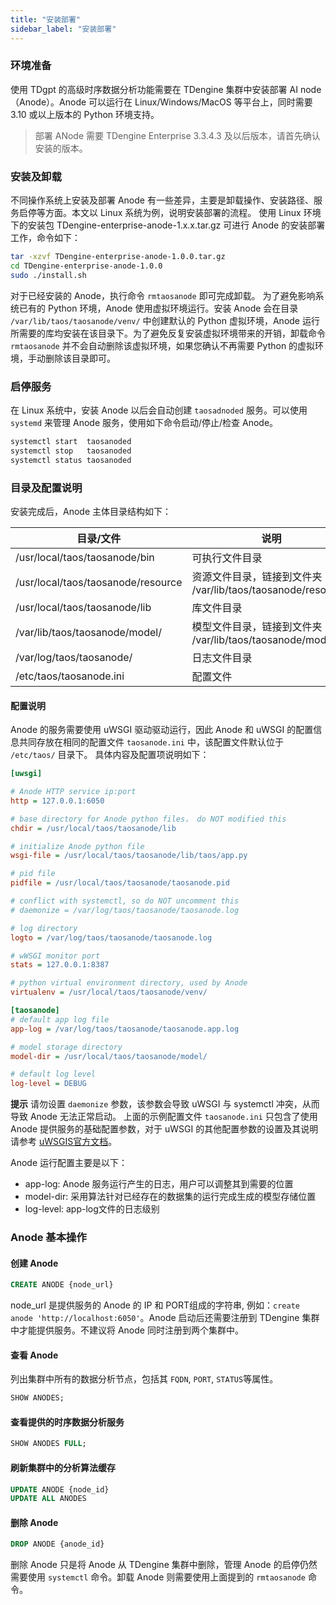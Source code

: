 ```yaml
---
title: "安装部署"
sidebar_label: "安装部署"
---
```


### 环境准备
使用 TDgpt 的高级时序数据分析功能需要在 TDengine 集群中安装部署 AI node（Anode）。Anode 可以运行在 Linux/Windows/MacOS 等平台上，同时需要 3.10 或以上版本的 Python 环境支持。
> 部署 ANode 需要 TDengine Enterprise 3.3.4.3 及以后版本，请首先确认安装的版本。

### 安装及卸载
不同操作系统上安装及部署 Anode 有一些差异，主要是卸载操作、安装路径、服务启停等方面。本文以 Linux 系统为例，说明安装部署的流程。
使用 Linux 环境下的安装包 TDengine-enterprise-anode-1.x.x.tar.gz 可进行 Anode 的安装部署工作，命令如下：

```bash
tar -xzvf TDengine-enterprise-anode-1.0.0.tar.gz
cd TDengine-enterprise-anode-1.0.0
sudo ./install.sh
```

对于已经安装的 Anode，执行命令 `rmtaosanode` 即可完成卸载。
为了避免影响系统已有的 Python 环境，Anode 使用虚拟环境运行。安装 Anode 会在目录 `/var/lib/taos/taosanode/venv/` 中创建默认的 Python 虚拟环境，Anode 运行所需要的库均安装在该目录下。为了避免反复安装虚拟环境带来的开销，卸载命令 `rmtaosanode` 并不会自动删除该虚拟环境，如果您确认不再需要 Python 的虚拟环境，手动删除该目录即可。

### 启停服务
在 Linux 系统中，安装 Anode 以后会自动创建 `taosadnoded` 服务。可以使用 `systemd` 来管理 Anode 服务，使用如下命令启动/停止/检查 Anode。

```bash
systemctl start  taosanoded
systemctl stop   taosanoded
systemctl status taosanoded
```

### 目录及配置说明
安装完成后，Anode 主体目录结构如下：

|目录/文件|说明|
|---------------|------|
|/usr/local/taos/taosanode/bin|可执行文件目录|
|/usr/local/taos/taosanode/resource|资源文件目录，链接到文件夹 /var/lib/taos/taosanode/resource/|
|/usr/local/taos/taosanode/lib|库文件目录|
|/var/lib/taos/taosanode/model/|模型文件目录，链接到文件夹 /var/lib/taos/taosanode/model|
|/var/log/taos/taosanode/|日志文件目录|
|/etc/taos/taosanode.ini|配置文件|

#### 配置说明

Anode 的服务需要使用 uWSGI 驱动驱动运行，因此 Anode 和 uWSGI 的配置信息共同存放在相同的配置文件 `taosanode.ini` 中，该配置文件默认位于 `/etc/taos/` 目录下。
具体内容及配置项说明如下：

```ini
[uwsgi]

# Anode HTTP service ip:port
http = 127.0.0.1:6050

# base directory for Anode python files， do NOT modified this
chdir = /usr/local/taos/taosanode/lib

# initialize Anode python file
wsgi-file = /usr/local/taos/taosanode/lib/taos/app.py

# pid file
pidfile = /usr/local/taos/taosanode/taosanode.pid

# conflict with systemctl, so do NOT uncomment this
# daemonize = /var/log/taos/taosanode/taosanode.log

# log directory
logto = /var/log/taos/taosanode/taosanode.log

# wWSGI monitor port
stats = 127.0.0.1:8387

# python virtual environment directory, used by Anode
virtualenv = /usr/local/taos/taosanode/venv/

[taosanode]
# default app log file
app-log = /var/log/taos/taosanode/taosanode.app.log

# model storage directory
model-dir = /usr/local/taos/taosanode/model/

# default log level
log-level = DEBUG

```

**提示**
请勿设置 `daemonize` 参数，该参数会导致 uWSGI 与 systemctl 冲突，从而导致 Anode 无法正常启动。
上面的示例配置文件 `taosanode.ini` 只包含了使用 Anode 提供服务的基础配置参数，对于 uWSGI 的其他配置参数的设置及其说明请参考 [uWSGIS官方文档](https://uwsgi-docs-zh.readthedocs.io/zh-cn/latest/Options.html)。

Anode 运行配置主要是以下：
- app-log: Anode 服务运行产生的日志，用户可以调整其到需要的位置
- model-dir: 采用算法针对已经存在的数据集的运行完成生成的模型存储位置
- log-level: app-log文件的日志级别


### Anode 基本操作
#### 创建 Anode
```sql 
CREATE ANODE {node_url}
```
node_url 是提供服务的 Anode 的 IP 和 PORT组成的字符串, 例如：`create anode 'http://localhost:6050'`。Anode 启动后还需要注册到 TDengine 集群中才能提供服务。不建议将 Anode 同时注册到两个集群中。

#### 查看 Anode
列出集群中所有的数据分析节点，包括其 `FQDN`, `PORT`, `STATUS`等属性。
```sql
SHOW ANODES;
```

#### 查看提供的时序数据分析服务

```SQL
SHOW ANODES FULL;
```

#### 刷新集群中的分析算法缓存
```SQL
UPDATE ANODE {node_id}
UPDATE ALL ANODES
```

#### 删除 Anode
```sql
DROP ANODE {anode_id}
```
删除 Anode 只是将 Anode 从 TDengine 集群中删除，管理 Anode 的启停仍然需要使用 `systemctl` 命令。卸载 Anode 则需要使用上面提到的 `rmtaosanode` 命令。
